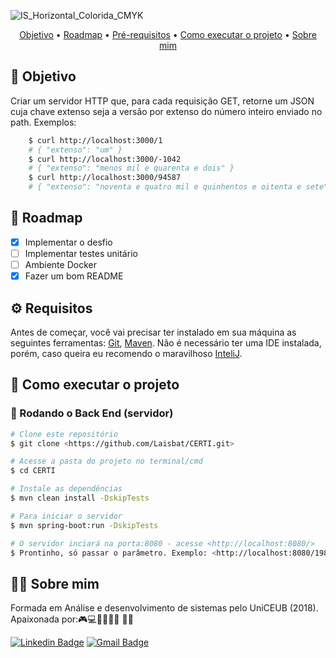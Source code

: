 ![IS_Horizontal_Colorida_CMYK](https://user-images.githubusercontent.com/20651268/108606815-2b638680-739b-11eb-8239-5514cea1da54.png)

<p align="center">
   <a href="#dart-objetivo">Objetivo</a> •
   <a href="#memo-roadmap">Roadmap</a> •
   <a href="#gear-requisitos">Pré-requisitos</a> •
   <a href="#rocket-como-executar-o-projeto">Como executar o projeto</a> •
   <a href="#woman_technologist-sobre-mim">Sobre mim</a>
</p>

## :dart: **Objetivo**
   Criar um servidor HTTP que, para cada requisição GET, retorne um JSON cuja chave extenso seja a versão por extenso do número inteiro enviado no path. Exemplos: 
   
```bash   
    $ curl http://localhost:3000/1
    # { "extenso": "um" }
    $ curl http://localhost:3000/-1042
    # { "extenso": "menos mil e quarenta e dois" }
    $ curl http://localhost:3000/94587
    # { "extenso": "noventa e quatro mil e quinhentos e oitenta e sete" }
```


## :memo: **Roadmap**
<p>

- [x] Implementar o desfio
- [ ] Implementar testes unitário
- [ ] Ambiente Docker 
- [x] Fazer um bom README

</p>

## :gear: **Requisitos**

Antes de começar, você vai precisar ter instalado em sua máquina as seguintes ferramentas:
[Git](https://git-scm.com), [Maven](https://maven.apache.org/). 
Não é necessário ter uma IDE instalada, porém, caso queira eu recomendo o maravilhoso [InteliJ](https://www.jetbrains.com/idea/promo/?gclid=CjwKCAiAg8OBBhA8EiwAlKw3kiFN_3J8Up-Er7ITBBrvEgDnvQGePPfETugXYLD--GoVJsOVfgjf3hoCv78QAvD_BwE).

## :rocket: **Como executar o projeto**
### 🎲 Rodando o Back End (servidor)

```bash
# Clone este repositório
$ git clone <https://github.com/Laisbat/CERTI.git>

# Acesse a pasta do projeto no terminal/cmd
$ cd CERTI

# Instale as dependências
$ mvn clean install -DskipTests

# Para iniciar o servidor
$ mvn spring-boot:run -DskipTests

# O servidor inciará na porta:8080 - acesse <http://localhost:8080/>
$ Prontinho, só passar o parâmetro. Exemplo: <http://localhost:8080/1984>
```

## :woman_technologist: **Sobre mim**

<p>Formada em Análise e desenvolvimento de sistemas pelo UniCEUB (2018). Apaixonada por:🎮💻🚴‍♀️🏊‍♀️ 🎵🍴</p>

[![Linkedin Badge](https://img.shields.io/badge/-Lais-blue?style=flat-square&logo=Linkedin&logoColor=white&link=https://www.linkedin.com/in/laisbatistapereira/)](https://www.linkedin.com/in/laisbatistapereira/)
[![Gmail Badge](https://img.shields.io/badge/-laisbatistapereira@gmail.com-c14438?style=flat-square&logo=Gmail&logoColor=white&link=mailto:laisbatistapereira@gmail.com)](mailto:laisbatistapereira@gmail.com)




